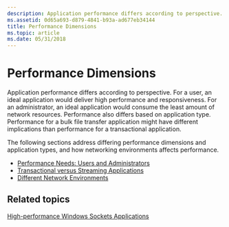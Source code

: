 ```yaml
---
description: Application performance differs according to perspective.
ms.assetid: 0d65a693-d879-4841-b93a-ad677eb34144
title: Performance Dimensions
ms.topic: article
ms.date: 05/31/2018
---
```


# Performance Dimensions

Application performance differs according to perspective. For a user, an ideal application would deliver high performance and responsiveness. For an administrator, an ideal application would consume the least amount of network resources. Performance also differs based on application type. Performance for a bulk file transfer application might have different implications than performance for a transactional application.

The following sections address differing performance dimensions and application types, and how networking environments affects performance.

-   [Performance Needs: Users and Administrators](performance-needs-users-and-administrators-2.md)
-   [Transactional versus Streaming Applications](transactional-versus-streaming-applications-2.md)
-   [Different Network Environments](different-network-environments-2.md)

## Related topics

<dl> <dt>

[High-performance Windows Sockets Applications](high-performance-windows-sockets-applications-2.md)
</dt> </dl>

 

 




